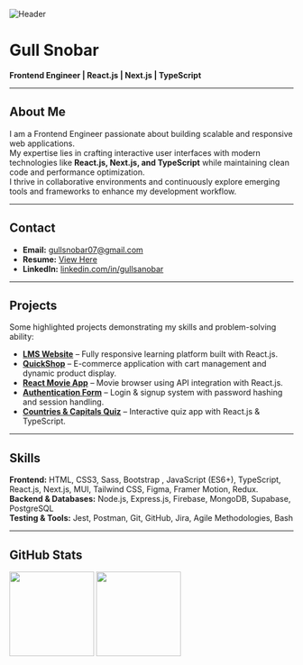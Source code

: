 ![Header](https://raw.githubusercontent.com/gullsnobar/gullsnobar/main/header.png)

# Gull Snobar  
**Frontend Engineer | React.js | Next.js | TypeScript**

---

## About Me  
I am a Frontend Engineer passionate about building scalable and responsive web applications.  
My expertise lies in crafting interactive user interfaces with modern technologies like **React.js, Next.js, and TypeScript** while maintaining clean code and performance optimization.  
I thrive in collaborative environments and continuously explore emerging tools and frameworks to enhance my development workflow.

---

## Contact  
- **Email:** gullsnobar07@gmail.com  
- **Resume:** [View Here](https://drive.google.com/file/d/1CspY9yO3z3iFPxfoew6i8j_TEELanFmX/view?usp=sharing)  
- **LinkedIn:** [linkedin.com/in/gullsanobar](https://www.linkedin.com/in/gullsanobar/)  

---

## Projects  
Some highlighted projects demonstrating my skills and problem-solving ability:

- **[LMS Website](https://github.com/gullsnobar/LMS-Website)** – Fully responsive learning platform built with React.js.  
- **[QuickShop](https://github.com/gullsnobar/QuickShop)** – E-commerce application with cart management and dynamic product display.  
- **[React Movie App](https://github.com/gullsnobar/React-Movie-App)** – Movie browser using API integration with React.js.  
- **[Authentication Form](https://github.com/gullsnobar/Authentication-Form)** – Login & signup system with password hashing and session handling.  
- **[Countries & Capitals Quiz](https://github.com/gullsnobar/Countries-Capitals-Quiz)** – Interactive quiz app with React.js & TypeScript.  

---

## Skills  

**Frontend:** HTML, CSS3, Sass, Bootstrap , JavaScript (ES6+), TypeScript, React.js, Next.js, MUI, Tailwind CSS, Figma, Framer Motion, Redux.  
**Backend & Databases:** Node.js, Express.js, Firebase, MongoDB, Supabase, PostgreSQL  
**Testing & Tools:** Jest, Postman, Git, GitHub, Jira, Agile Methodologies, Bash



---

## GitHub Stats  

<p align="left">
  <img src="https://github-readme-stats.vercel.app/api?username=gullsnobar&show_icons=true&theme=default&hide_border=true" height="150" />
  <img src="https://github-readme-stats.vercel.app/api/top-langs/?username=gullsnobar&layout=compact&theme=default&hide_border=true" height="150" />
</p>
